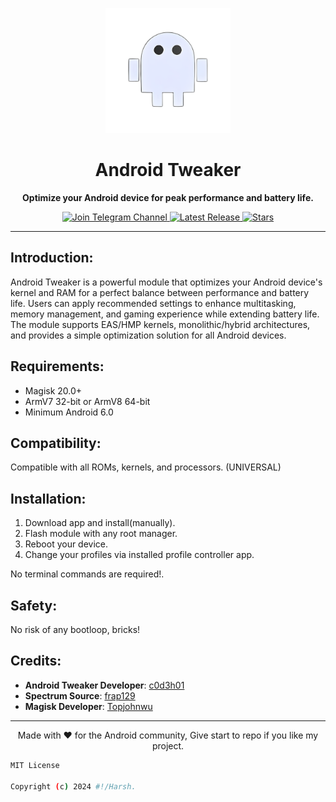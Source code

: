 <p align="center">
  <a href="https://t.me/AndroidTweaker">
    <img src="https://github.com/C0d3h01/AndroidTweaker/blob/master/.img/android.jpg" alt="Android Tweaker" width="200">
  </a>
</p>

<h1 align="center">Android Tweaker</h1>

<p align="center">
  <strong> Optimize your Android device for peak performance and battery life.</strong>
</p>

<p align="center">
  <a href="https://t.me/Android Tweaker">
    <img src="https://img.shields.io/badge/Join-Telegram%20Channel-red.svg?logo=Telegram" alt="Join Telegram Channel">
  </a>
  <a href="https://github.com/c0d3h01/AndroidTweaker/releases/latest">
    <img src="https://img.shields.io/github/v/release/c0d3h01/AndroidTweaker?color=brightgreen&label=Latest%20Release" alt="Latest Release">
  </a>
  <a href="https://github.com/c0d3h01/AndroidTweaker/stargazers">
    <img src="https://img.shields.io/github/stars/c0d3h01/AndroidTweaker.svg?style=flat&label=Stars" alt="Stars">
  </a>
</p>

<hr>

## Introduction:

Android Tweaker is a powerful module that optimizes your Android device's kernel and RAM for a perfect balance between performance and battery life. Users can apply recommended settings to enhance multitasking, memory management, and gaming experience while extending battery life. The module supports EAS/HMP kernels, monolithic/hybrid architectures, and provides a simple optimization solution for all Android devices.

## Requirements:

- Magisk 20.0+
- ArmV7 32-bit or ArmV8 64-bit
- Minimum Android 6.0

## Compatibility:

Compatible with all ROMs, kernels, and processors. (UNIVERSAL)

## Installation:

1. Download app and install(manually).
2. Flash module with any root manager.
3. Reboot your device.
4. Change your profiles via installed profile controller app.

No terminal commands are required!.

## Safety:

No risk of any bootloop, bricks!

## Credits:

- **Android Tweaker Developer**: [c0d3h01](https://t.me/c0d3h01)
- **Spectrum Source**: [frap129](https://github.com/frap129)
- **Magisk Developer**: [Topjohnwu](https://forum.xda-developers.com/apps/magisk/official-magisk-v7-universal-systemless-t3473445)

---

<p align="center">
  Made with ❤️ for the Android community, Give start to repo if you like my project.
</p>

```bash
MIT License

Copyright (c) 2024 #!/Harsh.
```
